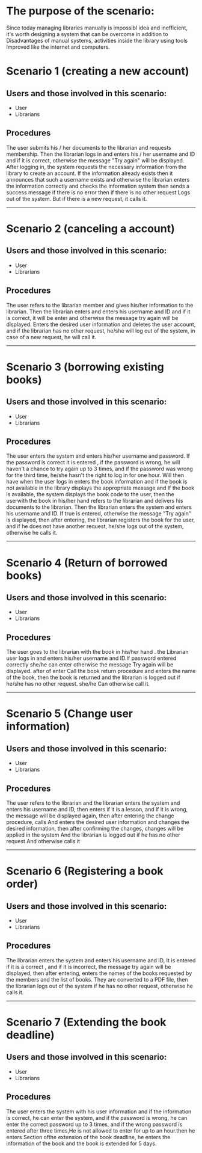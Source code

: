 # The purpose of the scenario:

Since today managing libraries manually is impossibl idea and inefficient, it's worth designing a system that can be overcome in addition to Disadvantages of manual systems, activities inside the library using tools Improved like the internet and computers. 

# Scenario 1 (creating a new account)
## Users and those involved in this scenario:
* User
* Librarians 

## Procedures
The user submits his / her documents to the librarian and requests membership. Then the librarian logs in and enters his / her username and ID and if it is correct, otherwise the message "Try again" will be displayed. After logging in, the system requests the necessary information from the library to create an account. If the information already exists then it announces that such a username exists and otherwise the librarian enters the information correctly and checks the information system then sends a success message if there is no error then if there is no other request Logs out of the system. But if there is a new request, it calls it.

--------------------------------------------------------------
# Scenario 2 (canceling a account)
## Users and those involved in this scenario:
* User
* Librarians 

## Procedures
The user refers to the librarian member and gives his/her information to the librarian. Then the librarian enters and enters his username and ID and if it is correct, it will be enter and otherwise the message try again will be displayed. Enters the desired user information and deletes the user account, and if the librarian has no other request, he/she will log out of the system, in case of a new request, he will call it.

---------------------------------------------------------------
# Scenario 3 (borrowing existing books)
## Users and those involved in this scenario:
* User
* Librarians 

## Procedures

The user enters the system and enters his/her username and password. If the password is correct It is entered
 , if the password is wrong, he will haven't a chance to try again up to 3 times, and if the password was wrong for the third time, he/she hasn't the right to log in for one hour. Will then have when the user logs in enters the book information and if the book is not available in the library displays the appropriate message and If the book is available, the system displays the book code to the user, then the userwith the book in his/her hand refers to the librarian and delivers his documents to the librarian. Then the librarian enters the system and enters his username and ID. If true
 is entered, otherwise the message "Try again" is displayed, then after entering, the librarian registers the book for the user, and if he does not have another request, he/she logs out of the system, otherwise he calls it.


---------------------------------------------------------------
# Scenario 4 (Return of borrowed books)
## Users and those involved in this scenario:
* User
* Librarians 

## Procedures

The user goes to the librarian with the book in his/her hand . the Librarian user
 logs in and enters his/her username and ID.If password entered correctly she/he can enter otherwise the message Try again will be displayed.
after of enter
 Call the book return procedure and enters the name of the book, then the book is returned and the librarian is logged out if he/she has no other request. she/he Can otherwise call it.

----------------------------------------------------------------
# Scenario 5 (Change user information)
## Users and those involved in this scenario:
* User
* Librarians 

## Procedures

The user refers to the librarian and the librarian enters the system and enters his username and ID, then enters if it is a lesson, and if it is wrong, the message will be displayed again, then after entering the change procedure, calls And enters the desired user information and changes the desired information, then after confirming the changes, changes will be applied in the system
And the librarian is logged out if he has no other request
And otherwise calls it

----------------------------------------------------------------
# Scenario 6 (Registering a book order)
## Users and those involved in this scenario:
* User
* Librarians 

## Procedures

The librarian enters the system and enters his username and ID, It is entered
 if it is a correct , and if it is incorrect, the message try again will be displayed, then after entering, enters the names of the books requested by the members and the list of books. They are converted to a PDF file, then the librarian logs out of the system if he has no other request, otherwise he calls it.


----------------------------------------------------------------
# Scenario 7 (Extending the book deadline)
## Users and those involved in this scenario:
* User
* Librarians 

## Procedures

The user enters the system with his user information and if the information is correct, he can enter the system, and if the password is wrong, he can enter the correct password up to 3 times, and if the wrong password is entered after three times,He is not allowed to enter for up to an hour.then he enters Section ofthe extension of the book deadline, he enters the information of the book and the book is extended for 5 days.



